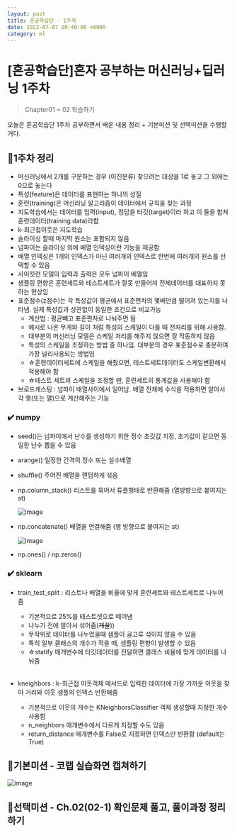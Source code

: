 ```yaml
---
layout: post
title: 혼공학습단 - 1주차
date: 2022-07-07 20:40:00 +0900
category: ml
---
```


# [혼공학습단]혼자 공부하는 머신러닝+딥러닝 1주차

> Chapter01 ~ 02 학습하기

오늘은 혼공학습단 1주차 공부하면서 배운 내용 정리 + 기본미션 및 선택미션을 수행할거다.

## 📍1주차 정리

- 머신러닝에서 2개를 구분하는 경우 (이진분류) 찾으려는 대상을 1로 놓고 그 외에는 0으로 놓는다
- 특성(feature)은 데이터를 표현하는 하나의 성질
- 훈련(training)은 머신러닝 알고리즘이 데이터에서 규칙을 찾는 과정
- 지도학습에서는 데이터를 입력(input), 정답을 타깃(target)이라 하고 이 둘을 합쳐 훈련데이터(training data)라함
- k-최근접이웃은 지도학습
- 슬라이싱 할때 마지막 원소는 포함되지 않음
- 넘파이는 슬라이싱 외에 배열 인덱싱이란 기능을 제공함
- 배열 인덱싱은 1개의 인덱스가 아닌 여러개의 인덱스로 한번에 여러개의 원소를 선택할 수 있음
- 사이킷런 모델의 입력과 출력은 모두 넘파이 배열임
- 샘플링 편향은 훈련세트와 테스트세트가 잘못 만들어져 전체데이터를 대표하지 못하는 현상임
- 표준점수(z점수)는 각 특성값이 평균에서 표준편차의 몇배만큼 떨어져 있는지를 나타냄. 실제 특성값과 상관없이 동일한 조건으로 비교가능
  - 계산법 : 평균빼고 표준편차로 나눠주면 됨
  - 예시로 나온 무게와 길이 처럼 특성의 스케일이 다를 때 전처리를 위해 사용함.
  - 대부분의 머신러닝 모델은 스케일 처리를 해주지 않으면 잘 작동하지 않음
  - 특성의 스케일을 조정하는 방법 중 하나임. 대부분의 경우 표준점수로 충분하여 가장 널리사용되는 방법임
  - ☆훈련데이터세트에 스케일을 해줬으면, 테스트세트데이터도 스케일변환해서 적용해야 함
  - ☆테스트 세트의 스케일을 조정할 땐, 훈련세트의 통계값을 사용해야 함
- 브로드캐스팅 : 넘파이 배열사이에서 일어남. 배열 전체에 수식을 적용하면 알아서 각 행(또는 열)으로 계산해주는 기능

### ✔️ numpy

- seed()는 넘파이에서 난수를 생성하기 위한 정수 초깃값 지정, 초기값이 같으면 동일한 난수 뽑을 수 있음
- arange() 일정한 간격의 정수 또는 실수배열
- shuffle() 주어진 배열을 랜덤하게 섞음
- np.column_stack() 리스트를 묶어서 튜플형태로 반환해줌 (열방향으로 붙여지는 st)

  ![image](https://user-images.githubusercontent.com/58683097/177767365-9498c68a-8c24-438f-9f9c-fd05afb06c1d.png)

- np.concatenate() 배열을 연결해줌 (행 방향으로 붙여지는 st)

  ![image](https://user-images.githubusercontent.com/58683097/177767517-3f71ab9c-91b8-419b-971b-10bccefa699e.png)

- np.ones() / np.zeros()

### ✔️ sklearn

- train_test_split : 리스트나 배열을 비율에 맞게 훈련세트와 테스트세트로 나누어 줌

  - 기본적으로 25%를 테스트셋으로 떼어냄
  - 나누기 전에 알아서 섞어줌(~~개꿀~~))
  - 무작위로 데이터를 나누었을때 샘플이 골고루 섞이지 않을 수 있음
  - 특히 일부 클래스의 개수가 적을 때, 샘플링 편향이 발생할 수 있음
  - ☆statify 매개변수에 타깃데이터를 전달하면 클래스 비율에 맞게 데이터를 나눠줌

  <br>

- kneighbors : k-최근접 이웃객체 메서드로 입력한 데이터에 가장 가까운 이웃을 찾아 거리와 이웃 샘플의 인덱스 반환해줌
  - 기본적으로 이웃의 개수는 KNeighborsClassifier 객체 생성할때 지정한 개수 사용함
  - n_neighbors 매개변수에서 다르게 지정할 수도 있음
  - return_distance 매개변수를 False로 지정하면 인덱스만 반환함 (default는 True)

## 📍기본미션 - 코랩 실습화면 캡쳐하기

![image](https://user-images.githubusercontent.com/58683097/177767858-7f6859f2-772f-4db6-ad48-69e2ef70e9f1.png)

## 📍선택미션 - Ch.02(02-1) 확인문제 풀고, 풀이과정 정리하기
